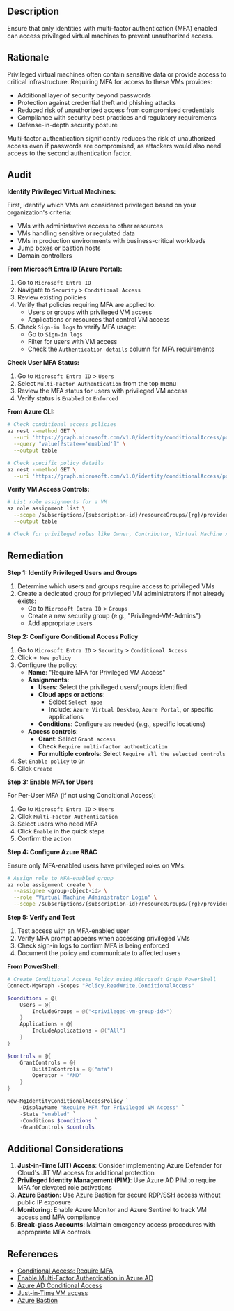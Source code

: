 ## Description

Ensure that only identities with multi-factor authentication (MFA) enabled can access privileged virtual machines to prevent unauthorized access.

## Rationale

Privileged virtual machines often contain sensitive data or provide access to critical infrastructure. Requiring MFA for access to these VMs provides:
- Additional layer of security beyond passwords
- Protection against credential theft and phishing attacks
- Reduced risk of unauthorized access from compromised credentials
- Compliance with security best practices and regulatory requirements
- Defense-in-depth security posture

Multi-factor authentication significantly reduces the risk of unauthorized access even if passwords are compromised, as attackers would also need access to the second authentication factor.

## Audit

**Identify Privileged Virtual Machines:**

First, identify which VMs are considered privileged based on your organization's criteria:
- VMs with administrative access to other resources
- VMs handling sensitive or regulated data
- VMs in production environments with business-critical workloads
- Jump boxes or bastion hosts
- Domain controllers

**From Microsoft Entra ID (Azure Portal):**

1. Go to `Microsoft Entra ID`
2. Navigate to `Security` > `Conditional Access`
3. Review existing policies
4. Verify that policies requiring MFA are applied to:
   - Users or groups with privileged VM access
   - Applications or resources that control VM access
5. Check `Sign-in logs` to verify MFA usage:
   - Go to `Sign-in logs`
   - Filter for users with VM access
   - Check the `Authentication details` column for MFA requirements

**Check User MFA Status:**

1. Go to `Microsoft Entra ID` > `Users`
2. Select `Multi-Factor Authentication` from the top menu
3. Review the MFA status for users with privileged VM access
4. Verify status is `Enabled` or `Enforced`

**From Azure CLI:**

```bash
# Check conditional access policies
az rest --method GET \
  --uri 'https://graph.microsoft.com/v1.0/identity/conditionalAccess/policies' \
  --query "value[?state=='enabled']" \
  --output table

# Check specific policy details
az rest --method GET \
  --uri 'https://graph.microsoft.com/v1.0/identity/conditionalAccess/policies/{policy-id}'
```

**Verify VM Access Controls:**

```bash
# List role assignments for a VM
az role assignment list \
  --scope /subscriptions/{subscription-id}/resourceGroups/{rg}/providers/Microsoft.Compute/virtualMachines/{vm-name} \
  --output table

# Check for privileged roles like Owner, Contributor, Virtual Machine Administrator Login
```

## Remediation

**Step 1: Identify Privileged Users and Groups**

1. Determine which users and groups require access to privileged VMs
2. Create a dedicated group for privileged VM administrators if not already exists:
   - Go to `Microsoft Entra ID` > `Groups`
   - Create a new security group (e.g., "Privileged-VM-Admins")
   - Add appropriate users

**Step 2: Configure Conditional Access Policy**

1. Go to `Microsoft Entra ID` > `Security` > `Conditional Access`
2. Click `+ New policy`
3. Configure the policy:
   - **Name**: "Require MFA for Privileged VM Access"
   - **Assignments**:
     - **Users**: Select the privileged users/groups identified
     - **Cloud apps or actions**:
       - Select `Select apps`
       - Include: `Azure Virtual Desktop`, `Azure Portal`, or specific applications
     - **Conditions**: Configure as needed (e.g., specific locations)
   - **Access controls**:
     - **Grant**: Select `Grant access`
     - Check `Require multi-factor authentication`
     - **For multiple controls**: Select `Require all the selected controls`
4. Set `Enable policy` to `On`
5. Click `Create`

**Step 3: Enable MFA for Users**

For Per-User MFA (if not using Conditional Access):

1. Go to `Microsoft Entra ID` > `Users`
2. Click `Multi-Factor Authentication`
3. Select users who need MFA
4. Click `Enable` in the quick steps
5. Confirm the action

**Step 4: Configure Azure RBAC**

Ensure only MFA-enabled users have privileged roles on VMs:

```bash
# Assign role to MFA-enabled group
az role assignment create \
  --assignee <group-object-id> \
  --role "Virtual Machine Administrator Login" \
  --scope /subscriptions/{subscription-id}/resourceGroups/{rg}/providers/Microsoft.Compute/virtualMachines/{vm-name}
```

**Step 5: Verify and Test**

1. Test access with an MFA-enabled user
2. Verify MFA prompt appears when accessing privileged VMs
3. Check sign-in logs to confirm MFA is being enforced
4. Document the policy and communicate to affected users

**From PowerShell:**

```powershell
# Create Conditional Access Policy using Microsoft Graph PowerShell
Connect-MgGraph -Scopes "Policy.ReadWrite.ConditionalAccess"

$conditions = @{
    Users = @{
        IncludeGroups = @("<privileged-vm-group-id>")
    }
    Applications = @{
        IncludeApplications = @("All")
    }
}

$controls = @{
    GrantControls = @{
        BuiltInControls = @("mfa")
        Operator = "AND"
    }
}

New-MgIdentityConditionalAccessPolicy `
    -DisplayName "Require MFA for Privileged VM Access" `
    -State "enabled" `
    -Conditions $conditions `
    -GrantControls $controls
```

## Additional Considerations

1. **Just-in-Time (JIT) Access**: Consider implementing Azure Defender for Cloud's JIT VM access for additional protection
2. **Privileged Identity Management (PIM)**: Use Azure AD PIM to require MFA for elevated role activations
3. **Azure Bastion**: Use Azure Bastion for secure RDP/SSH access without public IP exposure
4. **Monitoring**: Enable Azure Monitor and Azure Sentinel to track VM access and MFA compliance
5. **Break-glass Accounts**: Maintain emergency access procedures with appropriate MFA controls

## References

- [Conditional Access: Require MFA](https://docs.microsoft.com/en-us/azure/active-directory/conditional-access/howto-conditional-access-policy-all-users-mfa)
- [Enable Multi-Factor Authentication in Azure AD](https://docs.microsoft.com/en-us/azure/active-directory/authentication/howto-mfa-getstarted)
- [Azure AD Conditional Access](https://docs.microsoft.com/en-us/azure/active-directory/conditional-access/overview)
- [Just-in-Time VM access](https://docs.microsoft.com/en-us/azure/defender-for-cloud/just-in-time-access-usage)
- [Azure Bastion](https://docs.microsoft.com/en-us/azure/bastion/bastion-overview)


